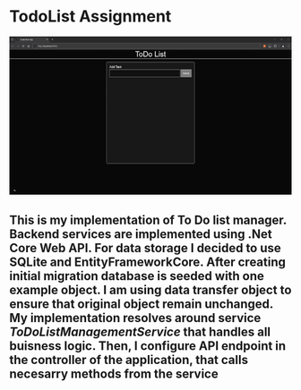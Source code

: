 # TodoList Assignment  

![til](/readme_photos/app.gif)

## This is my implementation of To Do list manager. Backend services are implemented using .Net Core Web API. For data storage I decided to use SQLite and EntityFrameworkCore. After creating initial migration database is seeded with one example object. I am using data transfer object to ensure that original object remain unchanged. My implementation resolves around service *ToDoListManagementService* that handles all buisness logic. Then, I configure API endpoint in the controller of the application, that calls necesarry methods from the service